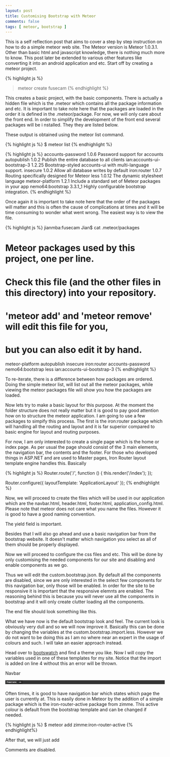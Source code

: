 ```yaml
---
layout: post
title: Customising Bootstrap with Meteor
comments: false
tags: [ meteor, bootstrap ]
---
```

<style type="text/css">
  .gist-file
  .gist-data {max-height: 300px;}
</style>

This is a self reflection post that aims to cover a step by step instruction on 
how to do a simple meteor web site. The Meteor version is Meteor 1.0.3.1.
Other than basic html and javascript knowledge, there is nothing much more to know. 
This post later be extended to various other features like converting it into an 
android application and etc. Start off by creating a meteor project.

{% highlight js %}
> meteor create fusecam
{% endhighlight %}

This creates a basic project, with the basic components. There is actually a 
hidden file which is the .meteor which contains all the package information and etc. 
It is important to take note here that the packages are loaded in the order it 
is defined in the .meteor/package. For now, we will only care about the front end. 
In order to simplify the development of the front end several packages will be i
nstalled. They they are listed below.

These output is obtained using  the meteor list command.

{% highlight js %}
$ meteor list
{% endhighlight %}


{% highlight js %}
accounts-password            1.0.6  Password support for accounts
autopublish                  1.0.2  Publish the entire database to all clients
ian:accounts-ui-bootstrap-3  1.2.25  Bootstrap-styled accounts-ui with multi-language support.
insecure                     1.0.2  Allow all database writes by default
iron:router                  1.0.7  Routing specifically designed for Meteor
less                         1.0.12  The dynamic stylesheet language
meteor-platform              1.2.1  Include a standard set of Meteor packages in your app
nemo64:bootstrap             3.3.1_1  Highly configurable bootstrap integration.
{% endhighlight %}

Once again it is important to take note here that the order of the packages will 
matter and this is often the cause of complications at times and it will be 
time consuming to wonder what went wrong. The easiest way is to view the file.


{% highlight js %}
jianmba:fusecam Jian$ cat .meteor/packages
# Meteor packages used by this project, one per line.
# Check this file (and the other files in this directory) into your repository.
#
# 'meteor add' and 'meteor remove' will edit this file for you,
# but you can also edit it by hand.

meteor-platform
autopublish
insecure
iron:router
accounts-password
nemo64:bootstrap
less
ian:accounts-ui-bootstrap-3
{% endhighlight %}

To re-iterate, there is a difference between how packages are ordered. Doing the simple
meteor list, will list out all the meteor packages, while viewing the meteor packages file
will show you how the packages are loaded.

Now lets try to make a basic layout for this purpose. At the moment the folder 
structure does not really matter but it is good to pay good attention how on to 
structure the meteor application. I am going to use a few packages to simpify this process. The first is the iron:router package which will handling all the routing and layout and it is far superior compared to basic engine for layout and routing purposes.

For now, I am only interested to create a single page which is the home or index page. As per usual the page should consist of the 3 main elements, the navigation bar, the contents and the footer. For those who developed things in ASP.NET and are used to Master pages, Iron Router layout template engine handles this. Basically

<!-- {% gist JianLoong/f63eebe760663bf1bb53 %} -->

{% highlight js %}
Router.route('/', function () {
  this.render('/index');
});
 
Router.configure({
  layoutTemplate: 'ApplicationLayout'
});
{% endhighlight %}

Now, we will proceed to create the files which will be used in our application which are the navbar.html, header.html, footer.html, application_config.html. Please note that meteor does not care what you name the files. However it is good to have a good naming convention.

The yield field is important.

Besides that I will also go ahead and use a basic navigation bar from the bootstrap website. It doesn't matter which navigation you select as all of them should be properly displayed.


Now we will proceed to configure the css files and etc. This will be done by only customising the needed components for our site and disabling and enable components as we go.

Thus we will edit the custom.bootstrap.json. By default all the components are 
disabled, since we are only interested in the select few components for this 
navigation bar, only those will be enabled. In order for the site to be responsive 
it is important that the responsive elemnts are enabled. The reasoning behind this is 
because you will never use all the components in bootstrap and it will only create clutter loading all the components.

The end file should look something like this.


What we have now is the default bootstrap look and feel. The current look is obviously very dull and so we will now improve it. Basically this can be done by changing the variables at the custom.bootstrap.import.less. However we do not want to be doing this as I am no where near an expert in the usage of colours and such. I will take an easier approach instead.

Head over to [bootswatch](http://www.bootswatch.com) and find a theme you like. Now I will copy the variables used in one of these templates for my site. Notice that the import is added on line 4 without this an error will be thrown.



Navbar

![Navigation Bar](/public/img/navbar.png)

Often times, it is good to have navigation bar which states which page the user is currently at. This is easily done in Meteor by the addition of a simple package which is the iron-router-active package from zimme. This active colour is default from the bootstrap template and can be changed if needed.

{% highlight js %}
$ meteor add zimme:iron-router-active
{% endhighlight%}

After that, we will just add 

Comments are disabled.


